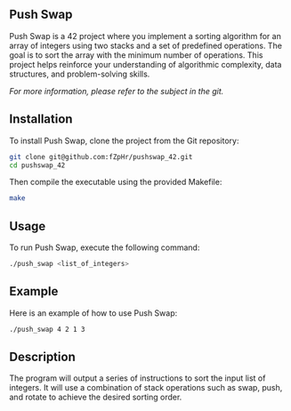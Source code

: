 ## Push Swap

Push Swap is a 42 project where you implement a sorting algorithm for an array of integers using two stacks and a set of predefined operations. The goal is to sort the array with the minimum number of operations. This project helps reinforce your understanding of algorithmic complexity, data structures, and problem-solving skills.

*For more information, please refer to the subject in the git.*

## Installation

To install Push Swap, clone the project from the Git repository:

```bash
git clone git@github.com:fZpHr/pushswap_42.git
cd pushswap_42
```

Then compile the executable using the provided Makefile:

```bash
make
```

## Usage

To run Push Swap, execute the following command:

```bash
./push_swap <list_of_integers>
```

## Example

Here is an example of how to use Push Swap:

```bash
./push_swap 4 2 1 3
```

## Description

The program will output a series of instructions to sort the input list of integers. It will use a combination of stack operations such as swap, push, and rotate to achieve the desired sorting order.
